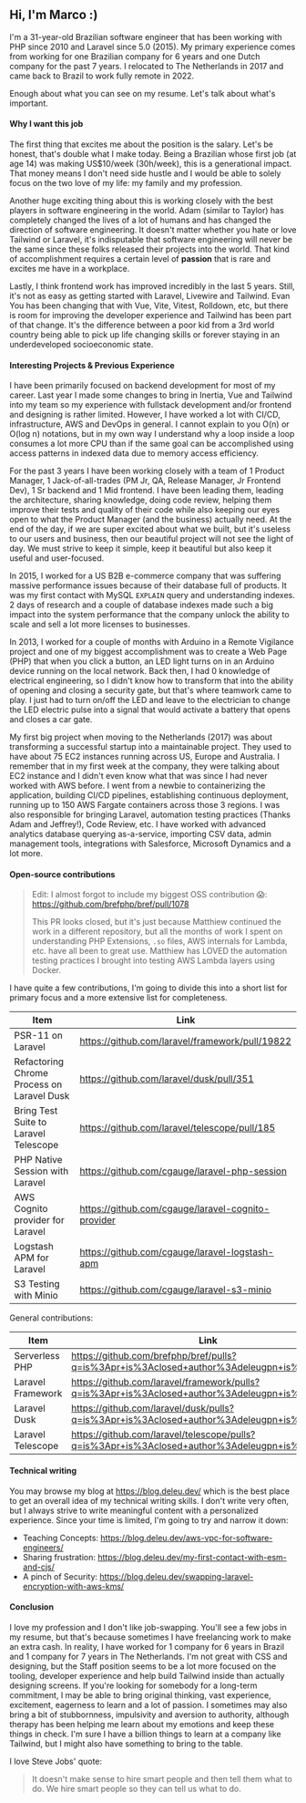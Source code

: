 ## Hi, I'm Marco :)

I'm a 31-year-old Brazilian software engineer
that has been working with PHP since 2010 and
Laravel since 5.0 (2015). My primary experience
comes from working for one Brazilian company
for 6 years and one Dutch company for the past
7 years. I relocated to The Netherlands in 2017
and came back to Brazil to work fully remote
in 2022.

Enough about what you can see on my resume.
Let's talk about what's important.

#### Why I want this job

The first thing that excites me about the position 
is the salary. Let's be honest, that's double what
I make today. Being a Brazilian whose first job 
(at age 14) was making US$10/week (30h/week),
this is a generational impact. That money means
I don't need side hustle and I would be able
to solely focus on the two love of my life:
my family and my profession.

Another huge exciting thing about this is
working closely with the best players in
software engineering in the world. Adam
(similar to Taylor) has completely changed the lives
of a lot of humans and has changed the direction
of software engineering. It doesn't matter
whether you hate or love Tailwind or Laravel,
it's indisputable that software engineering will
never be the same since these folks released
their projects into the world. That kind of
accomplishment requires a certain level of **passion**
that is rare and excites me have in a workplace.

Lastly, I think frontend work has improved incredibly
in the last 5 years. Still, it's not as easy as
getting started with Laravel, Livewire and Tailwind.
Evan You has been changing that with Vue, Vite, Vitest,
Rolldown, etc, but there is room for improving the
developer experience and Tailwind has been part of that
change. It's the difference between a poor kid from
a 3rd world country being able to pick up life changing
skills or forever staying in an underdeveloped 
socioeconomic state.

#### Interesting Projects & Previous Experience

I have been primarily focused on backend development 
for most of my career. Last year I made some changes
to bring in Inertia, Vue and Tailwind into my team
so my experience with fullstack development and/or
frontend and designing is rather limited. However,
I have worked a lot with CI/CD, infrastructure, 
AWS and DevOps in general. I cannot explain to you
O(n) or O(log n) notations, but in my own way I 
understand why a loop inside a loop consumes a lot
more CPU than if the same goal can be accomplished 
using access patterns in indexed data due to memory
access efficiency.

For the past 3 years I have been working closely
with a team of 1 Product Manager, 1 Jack-of-all-trades 
(PM Jr, QA, Release Manager, Jr Frontend Dev), 1
Sr backend and 1 Mid frontend. I have been leading them,
leading the architecture, sharing knowledge, doing code
review, helping them improve their tests and quality
of their code while also keeping our eyes open to
what the Product Manager (and the business) actually
need. At the end of the day, if we are super excited
about what we built, but it's useless to our users
and business, then our beautiful project will not
see the light of day. We must strive to keep it
simple, keep it beautiful but also keep it useful
and user-focused.

In 2015, I worked for a US B2B e-commerce company that
was suffering massive performance issues because
of their database full of products. It was my first
contact with MySQL `EXPLAIN` query and understanding
indexes. 2 days of research and a couple of database
indexes made such a big impact into the system performance
that the company unlock the ability to scale and sell
a lot more licenses to businesses.

In 2013, I worked for a couple of months with Arduino
in a Remote Vigilance project and one of my biggest
accomplishment was to create a Web Page (PHP) that
when you click a button, an LED light turns on
in an Arduino device running on the local network.
Back then, I had 0 knowledge of electrical engineering,
so I didn't know how to transform that into the ability
of opening and closing a security gate, but that's where
teamwork came to play. I just had to turn on/off the LED
and leave to the electrician to change the LED electric pulse
into a signal that would activate a battery that opens and
closes a car gate.

My first big project when moving to the Netherlands (2017)
was about transforming a successful startup into a maintainable
project. They used to have about 75 EC2 instances running
across US, Europe and Australia. I remember that in my first 
week at the company, they were talking about EC2 instance and
I didn't even know what that was since I had never worked with 
AWS before. I went from a newbie to containerizing the application,
building CI/CD pipelines, establishing continuous deployment,
running up to 150 AWS Fargate containers across those 3 regions.
I was also responsible for bringing Laravel, automation testing 
practices (Thanks Adam and Jeffrey!), Code Review, etc. I have
worked with advanced analytics database querying as-a-service,
importing CSV data, admin management tools, integrations with 
Salesforce, Microsoft Dynamics and a lot more.

#### Open-source contributions


> Edit: I almost forgot to include my biggest OSS contribution 😱:
https://github.com/brefphp/bref/pull/1078
> 
> This PR looks closed, but it's just because Matthiew continued
the work in a different repository, but all the months of work
I spent on understanding PHP Extensions, `.so` files, 
AWS internals for Lambda, etc. have all been to great use.
Matthiew has LOVED the automation testing practices I brought
into testing AWS Lambda layers using Docker.


I have quite a few contributions, I'm going to divide this into
a short list for primary focus and a more extensive list for
completeness.



| Item                                       |  Link                                              |
|--------------------------------------------|----------------------------------------------------|
| PSR-11 on Laravel                          | https://github.com/laravel/framework/pull/19822    |
| Refactoring Chrome Process on Laravel Dusk | https://github.com/laravel/dusk/pull/351           |
| Bring Test Suite to Laravel Telescope      | https://github.com/laravel/telescope/pull/185      |
| PHP Native Session with Laravel            | https://github.com/cgauge/laravel-php-session      |
| AWS Cognito provider for Laravel           | https://github.com/cgauge/laravel-cognito-provider |
| Logstash APM for Laravel                   | https://github.com/cgauge/laravel-logstash-apm     |
| S3 Testing with Minio                      | https://github.com/cgauge/laravel-s3-minio         |


General contributions:

| Item              | Link                                                                                           |
|-------------------|------------------------------------------------------------------------------------------------|
| Serverless PHP    | https://github.com/brefphp/bref/pulls?q=is%3Apr+is%3Aclosed+author%3Adeleugpn+is%3Amerged      |
| Laravel Framework | https://github.com/laravel/framework/pulls?q=is%3Apr+is%3Aclosed+author%3Adeleugpn+is%3Amerged |
| Laravel Dusk      | https://github.com/laravel/dusk/pulls?q=is%3Apr+is%3Aclosed+author%3Adeleugpn+is%3Amerged      |
| Laravel Telescope | https://github.com/laravel/telescope/pulls?q=is%3Apr+is%3Aclosed+author%3Adeleugpn+is%3Amerged |


#### Technical writing

You may browse my blog at https://blog.deleu.dev/ which
is the best place to get an overall idea of my technical
writing skills. I don't write very often, but I always
strive to write meaningful content with a personalized
experience. Since your time is limited, I'm going
to try and narrow it down:

- Teaching Concepts: https://blog.deleu.dev/aws-vpc-for-software-engineers/
- Sharing frustration: https://blog.deleu.dev/my-first-contact-with-esm-and-cjs/
- A pinch of Security: https://blog.deleu.dev/swapping-laravel-encryption-with-aws-kms/

#### Conclusion

I love my profession and I don't like job-swapping. You'll see
a few jobs in my resume, but that's because sometimes I have
freelancing work to make an extra cash. In reality, I have
worked for 1 company for 6 years in Brazil and 1 company for
7 years in The Netherlands. I'm not great with CSS and designing,
but the Staff position seems to be a lot more focused on the tooling,
developer experience and help build Tailwind inside than actually
designing screens. If you're looking for somebody for a long-term
commitment, I may be able to bring original thinking, vast experience,
excitement, eagerness to learn and a lot of passion. I sometimes
may also bring a bit of stubbornness, impulsivity and aversion
to authority, although therapy has been helping me learn about
my emotions and keep these things in check. I'm sure I have a
billion things to learn at a company like Tailwind, but I might
also have something to bring to the table. 

I love Steve Jobs' quote: 

> It doesn't make sense to hire smart people and then tell them
> what to do. We hire smart people so they can tell us what to do.
